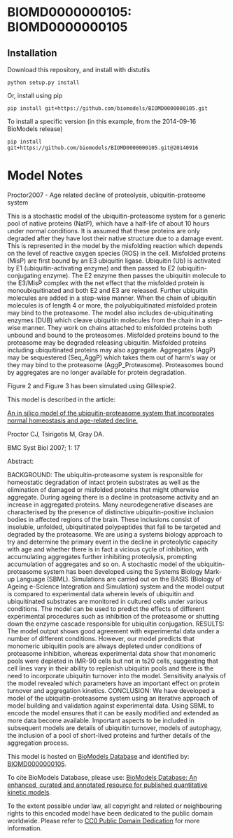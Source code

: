 # BIOMD0000000105: BIOMD0000000105

## Installation

Download this repository, and install with distutils

`python setup.py install`

Or, install using pip

`pip install git+https://github.com/biomodels/BIOMD0000000105.git`

To install a specific version (in this example, from the 2014-09-16 BioModels release)

`pip install git+https://github.com/biomodels/BIOMD0000000105.git@20140916`


# Model Notes


Proctor2007 - Age related decline of proteolysis, ubiquitin-proteome system

This is a stochastic model of the ubiquitin-proteasome system for a generic
pool of native proteins (NatP), which have a half-life of about 10 hours under
normal conditions. It is assumed that these proteins are only degraded after
they have lost their native structure due to a damage event. This is
represented in the model by the misfolding reaction which depends on the level
of reactive oxygen species (ROS) in the cell. Misfolded proteins (MisP) are
first bound by an E3 ubiquitin ligase. Ubiquitin (Ub) is activated by E1
(ubiquitin-activating enzyme) and then passed to E2 (ubiquitin-conjugating
enzyme). The E2 enzyme then passes the ubiquitin molecule to the E3/MisP
complex with the net effect that the misfolded protein is monoubiquitinated
and both E2 and E3 are released. Further ubiquitin molecules are added in a
step-wise manner. When the chain of ubiquitin molecules is of length 4 or
more, the polyubiquitinated misfolded protein may bind to the proteasome. The
model also includes de-ubiquitinating enzymes (DUB) which cleave ubiquitin
molecules from the chain in a step-wise manner. They work on chains attached
to misfolded proteins both unbound and bound to the proteasomes. Misfolded
proteins bound to the proteasome may be degraded releasing ubiquitin.
Misfolded proteins including ubiquitinated proteins may also aggregate.
Aggregates (AggP) may be sequestered (Seq_AggP) which takes them out of harm's
way or they may bind to the proteasome (AggP_Proteasome). Proteasomes bound by
aggregates are no longer available for protein degradation.

Figure 2 and Figure 3 has been simulated using Gillespie2.

This model is described in the article:

[An in silico model of the ubiquitin-proteasome system that incorporates
normal homeostasis and age-related
decline.](http://identifiers.org/pubmed/17408507)

Proctor CJ, Tsirigotis M, Gray DA.

BMC Syst Biol 2007; 1: 17

Abstract:

BACKGROUND: The ubiquitin-proteasome system is responsible for homeostatic
degradation of intact protein substrates as well as the elimination of damaged
or misfolded proteins that might otherwise aggregate. During ageing there is a
decline in proteasome activity and an increase in aggregated proteins. Many
neurodegenerative diseases are characterised by the presence of distinctive
ubiquitin-positive inclusion bodies in affected regions of the brain. These
inclusions consist of insoluble, unfolded, ubiquitinated polypeptides that
fail to be targeted and degraded by the proteasome. We are using a systems
biology approach to try and determine the primary event in the decline in
proteolytic capacity with age and whether there is in fact a vicious cycle of
inhibition, with accumulating aggregates further inhibiting proteolysis,
prompting accumulation of aggregates and so on. A stochastic model of the
ubiquitin-proteasome system has been developed using the Systems Biology Mark-
up Language (SBML). Simulations are carried out on the BASIS (Biology of
Ageing e-Science Integration and Simulation) system and the model output is
compared to experimental data wherein levels of ubiquitin and ubiquitinated
substrates are monitored in cultured cells under various conditions. The model
can be used to predict the effects of different experimental procedures such
as inhibition of the proteasome or shutting down the enzyme cascade
responsible for ubiquitin conjugation. RESULTS: The model output shows good
agreement with experimental data under a number of different conditions.
However, our model predicts that monomeric ubiquitin pools are always depleted
under conditions of proteasome inhibition, whereas experimental data show that
monomeric pools were depleted in IMR-90 cells but not in ts20 cells,
suggesting that cell lines vary in their ability to replenish ubiquitin pools
and there is the need to incorporate ubiquitin turnover into the model.
Sensitivity analysis of the model revealed which parameters have an important
effect on protein turnover and aggregation kinetics. CONCLUSION: We have
developed a model of the ubiquitin-proteasome system using an iterative
approach of model building and validation against experimental data. Using
SBML to encode the model ensures that it can be easily modified and extended
as more data become available. Important aspects to be included in subsequent
models are details of ubiquitin turnover, models of autophagy, the inclusion
of a pool of short-lived proteins and further details of the aggregation
process.

This model is hosted on [BioModels Database](http://www.ebi.ac.uk/biomodels/)
and identified by:
[BIOMD0000000105](http://identifiers.org/biomodels.db/BIOMD0000000105).

To cite BioModels Database, please use: [BioModels Database: An enhanced,
curated and annotated resource for published quantitative kinetic
models](http://identifiers.org/pubmed/20587024).

To the extent possible under law, all copyright and related or neighbouring
rights to this encoded model have been dedicated to the public domain
worldwide. Please refer to [CC0 Public Domain
Dedication](http://creativecommons.org/publicdomain/zero/1.0/) for more
information.


